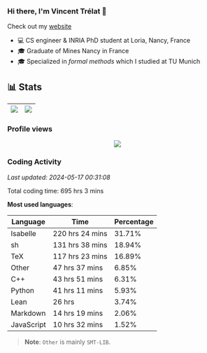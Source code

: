 ### Hi there, I'm Vincent Trélat 👋

Check out my [website](https://vtrelat.github.io)

-   💻 CS engineer & INRIA PhD student at Loria, Nancy, France
-   🎓 Graduate of Mines Nancy in France
-   🎓 Specialized in _formal methods_ which I studied at TU Munich

## 📊 **Stats**

| <img align="center" src="https://readme-stats.clckblog.space/api?username=VTrelat&show_icons=true&include_all_commits=true&theme=tokyonight&hide_border=true" /> | <img align="center" src="https://readme-stats.clckblog.space/api/top-langs/?username=VTrelat&layout=compact&theme=tokyonight&hide_border=true" /> |
| ---------------------------------------------------------------------------------------------------------------------------------------------------------------- | ------------------------------------------------------------------------------------------------------------------------------------------------- |

### Profile views

<p align="center">
 <img src="https://profile-counter.glitch.me/VTrelat/count.svg" />
</p>

<!--automations-->
### Coding Activity
_Last updated: 2024-05-17 00:31:08_

Total coding time: 695 hrs 3 mins

**Most used languages**:

| Language | Time | Percentage |
| ------------- | ------------- | ------------- |
| Isabelle | 220 hrs 24 mins | 31.71% |
| sh | 131 hrs 38 mins | 18.94% |
| TeX | 117 hrs 23 mins | 16.89% |
| Other | 47 hrs 37 mins | 6.85% |
| C++ | 43 hrs 51 mins | 6.31% |
| Python | 41 hrs 11 mins | 5.93% |
| Lean | 26 hrs | 3.74% |
| Markdown | 14 hrs 19 mins | 2.06% |
| JavaScript | 10 hrs 32 mins | 1.52% |

> **Note**: `Other` is mainly `SMT-LIB`.
